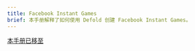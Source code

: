 ```yaml
---
title: Facebook Instant Games
brief: 本手册解释了如何使用 Defold 创建 Facebook Instant Games。
---
```


[本手册已移至](/extension-fbinstant)